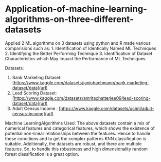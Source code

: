 # Application-of-machine-learning-algorithms-on-three-different-datasets
Applied 2 ML algorithms on 3 datasets using python and R made various comparisions such as: 1. Identification of Identically Named ML Techniques 2. Identifying the Better Performing Technique 3. Identification of Dataset Characteristics which May Impact the Performance of ML Techniques.


Datasets:
1. Bank Marketing Dataset: [https://www.kaggle.com/datasets/janiobachmann/bank-marketing-dataset/data](url)
2. Lead Scoring Dataset: [https://www.kaggle.com/datasets/amritachatterjee09/lead-scoring-dataset/data](url)
3. Adult Census Income : [https://www.kaggle.com/datasets/uciml/adult-census-income](url)

Machine LearningAlgorithms Used:
The above datasets contain a mix of numerical features and categorical features, which shows the
existence of potential non-linear relationships between the features. Hence to handle these conditions and
to get the complex patterns KNN classification is suitable. Additionally, the datasets are robust, and there
are multiple features. So, to handle this robustness and high dimensionality random forest classification is
a great option.
